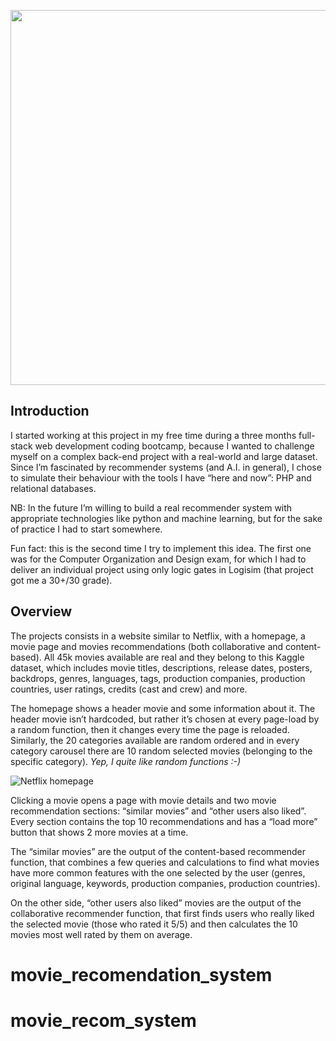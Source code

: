 <p align="center"><img src="https://user-images.githubusercontent.com/63505124/136289801-1d609d46-2986-4908-9476-bb29e0f0aab1.png" width="600"></p>

## Introduction

I started working at this project in my free time during a three months full-stack web development coding bootcamp, because I wanted to challenge myself on a complex back-end project with a real-world and large dataset. Since I’m fascinated by recommender systems (and A.I. in general), I chose to simulate their behaviour with the tools I have “here and now”: PHP and relational databases.

NB: In the future I’m willing to build a real recommender system with appropriate technologies like python and machine learning, but for the sake of practice I had to start somewhere.

Fun fact: this is the second time I try to implement this idea. The first one was for the Computer Organization and Design exam, for which I had to deliver an individual project using only logic gates in Logisim (that project got me a 30+/30 grade).

## Overview

The projects consists in a website similar to Netflix, with a homepage, a movie page and movies recommendations (both collaborative and content-based). All 45k movies available are real and they belong to this Kaggle dataset, which includes movie titles, descriptions, release dates, posters, backdrops, genres, languages, tags, production companies, production countries, user ratings, credits (cast and crew) and more.

The homepage shows a header movie and some information about it. The header movie isn’t hardcoded, but rather it’s chosen at every page-load by a random function, then it changes every time the page is reloaded.
Similarly, the 20 categories available are random ordered and in every category carousel there are 10 random selected movies (belonging to the specific category).
<i>Yep, I quite like random functions :-)</i>

![Netflix homepage](https://user-images.githubusercontent.com/63505124/136290134-2abcbdad-5fd3-4cad-ba7d-716bd85ae1c9.png)

Clicking a movie opens a page with movie details and two movie recommendation sections: “similar movies” and “other users also liked”. Every section contains the top 10 recommendations and has a “load more” button that shows 2 more movies at a time.

The “similar movies” are the output of the content-based recommender function, that combines a few queries and calculations to find what movies have more common features with the one selected by the user (genres, original language, keywords, production companies, production countries).

On the other side, “other users also liked” movies are the output of the collaborative recommender function, that first finds users who really liked the selected movie (those who rated it 5/5) and then calculates the 10 movies most well rated by them on average. 

# movie_recomendation_system
# movie_recom_system
